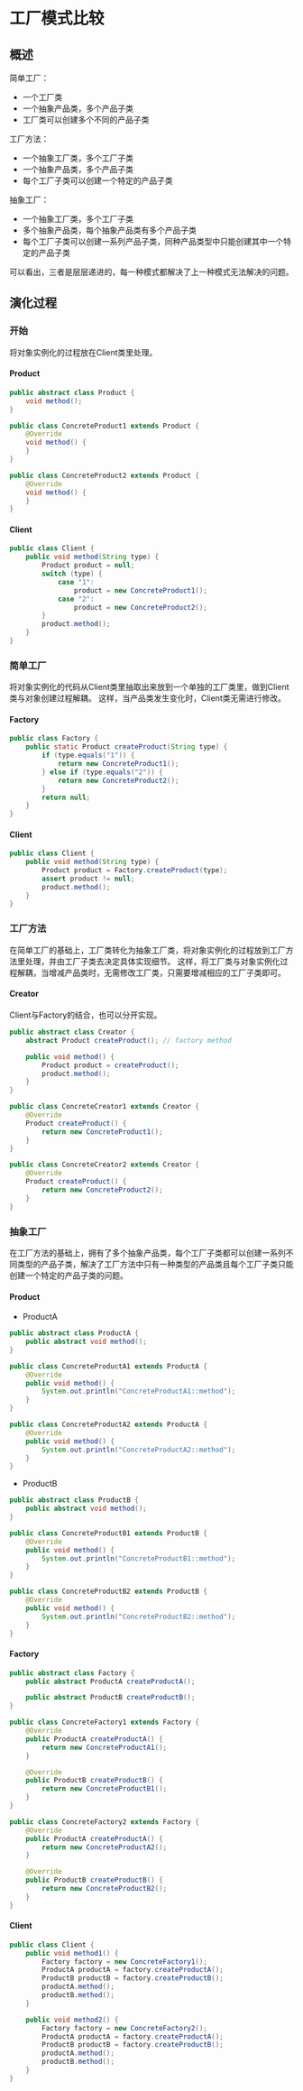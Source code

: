 # 工厂模式比较

## 概述

简单工厂：

* 一个工厂类
* 一个抽象产品类，多个产品子类
* 工厂类可以创建多个不同的产品子类

工厂方法：

* 一个抽象工厂类，多个工厂子类
* 一个抽象产品类，多个产品子类
* 每个工厂子类可以创建一个特定的产品子类

抽象工厂：

* 一个抽象工厂类，多个工厂子类
* 多个抽象产品类，每个抽象产品类有多个产品子类
* 每个工厂子类可以创建一系列产品子类，同种产品类型中只能创建其中一个特定的产品子类

可以看出，三者是层层递进的，每一种模式都解决了上一种模式无法解决的问题。

## 演化过程

### 开始

将对象实例化的过程放在Client类里处理。

#### Product

```java
public abstract class Product {
    void method();
}

public class ConcreteProduct1 extends Product {
    @Override
    void method() {
    }
}

public class ConcreteProduct2 extends Product {
    @Override
    void method() {
    }
}
```

#### Client

```java
public class Client {
    public void method(String type) {
        Product product = null;
        switch (type) {
            case "1":
                product = new ConcreteProduct1();
            case "2":
                product = new ConcreteProduct2();
        }
        product.method();
    }
}
```

### 简单工厂

将对象实例化的代码从Client类里抽取出来放到一个单独的工厂类里，做到Client类与对象创建过程解耦。
这样，当产品类发生变化时，Client类无需进行修改。

#### Factory

```java
public class Factory {
    public static Product createProduct(String type) {
        if (type.equals("1")) {
            return new ConcreteProduct1();
        } else if (type.equals("2")) {
            return new ConcreteProduct2();
        }
        return null;
    }
}
```

#### Client

```java
public class Client {
    public void method(String type) {
        Product product = Factory.createProduct(type);
        assert product != null;
        product.method();
    }
}
```

### 工厂方法

在简单工厂的基础上，工厂类转化为抽象工厂类，将对象实例化的过程放到工厂方法里处理，并由工厂子类去决定具体实现细节。
这样，将工厂类与对象实例化过程解耦，当增减产品类时，无需修改工厂类，只需要增减相应的工厂子类即可。

#### Creator

Client与Factory的结合，也可以分开实现。

```java
public abstract class Creator {
    abstract Product createProduct(); // factory method

    public void method() {
        Product product = createProduct();
        product.method();
    }
}

public class ConcreteCreator1 extends Creator {
    @Override
    Product createProduct() {
        return new ConcreteProduct1();
    }
}

public class ConcreteCreator2 extends Creator {
    @Override
    Product createProduct() {
        return new ConcreteProduct2();
    }
}
```

### 抽象工厂

在工厂方法的基础上，拥有了多个抽象产品类，每个工厂子类都可以创建一系列不同类型的产品子类，解决了工厂方法中只有一种类型的产品类且每个工厂子类只能创建一个特定的产品子类的问题。

#### Product

* ProductA

```java
public abstract class ProductA {
    public abstract void method();
}

public class ConcreteProductA1 extends ProductA {
    @Override
    public void method() {
        System.out.println("ConcreteProductA1::method");
    }
}

public class ConcreteProductA2 extends ProductA {
    @Override
    public void method() {
        System.out.println("ConcreteProductA2::method");
    }
}
```

* ProductB

```java
public abstract class ProductB {
    public abstract void method();
}

public class ConcreteProductB1 extends ProductB {
    @Override
    public void method() {
        System.out.println("ConcreteProductB1::method");
    }
}

public class ConcreteProductB2 extends ProductB {
    @Override
    public void method() {
        System.out.println("ConcreteProductB2::method");
    }
}
```

#### Factory

```java
public abstract class Factory {
    public abstract ProductA createProductA();

    public abstract ProductB createProductB();
}

public class ConcreteFactory1 extends Factory {
    @Override
    public ProductA createProductA() {
        return new ConcreteProductA1();
    }

    @Override
    public ProductB createProductB() {
        return new ConcreteProductB1();
    }
}

public class ConcreteFactory2 extends Factory {
    @Override
    public ProductA createProductA() {
        return new ConcreteProductA2();
    }

    @Override
    public ProductB createProductB() {
        return new ConcreteProductB2();
    }
}
```

#### Client

```java
public class Client {
    public void method1() {
        Factory factory = new ConcreteFactory1();
        ProductA productA = factory.createProductA();
        ProductB productB = factory.createProductB();
        productA.method();
        productB.method();
    }

    public void method2() {
        Factory factory = new ConcreteFactory2();
        ProductA productA = factory.createProductA();
        ProductB productB = factory.createProductB();
        productA.method();
        productB.method();
    }
}
```